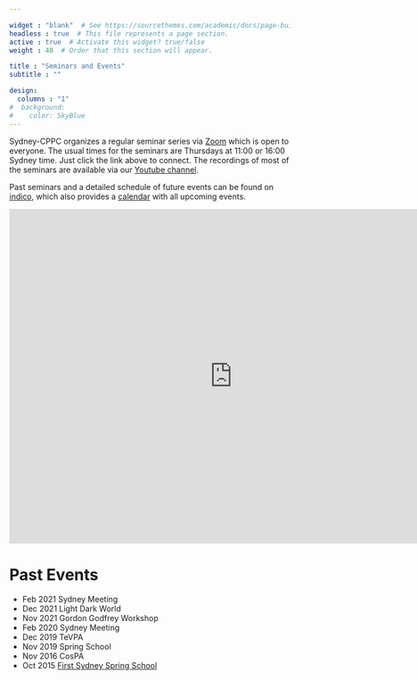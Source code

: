 ```yaml
---

widget : "blank"  # See https://sourcethemes.com/academic/docs/page-builder/
headless : true  # This file represents a page section.
active : true  # Activate this widget? true/false
weight : 40  # Order that this section will appear.

title : "Seminars and Events"
subtitle : ""

design:
  columns : "1"
#  background:
#    color: SkyBlue
---
```


Sydney-CPPC organizes a regular seminar series via [Zoom](https://uni-sydney.zoom.us/j/610935631) which is open to everyone. The usual times for the seminars are Thursdays at 11:00 or 16:00 Sydney time. Just click the link above to connect. The recordings of most of the seminars are available via our [Youtube channel](https://www.youtube.com/channel/UCtVYU6uw6Xu1UWq6OvLbpvg).

Past seminars and a detailed schedule of future events can be found on [indico](https://indico.cern.ch/category/12731/), which also provides a [calendar](https://indico.cern.ch/export/categ/12731.ics?from=-31d) with all upcoming events.

<iframe src="https://calendar.google.com/calendar/embed?src=dm91qhmf9o2f3iuqprb658vsmlie7d8i%40import.calendar.google.com&ctz=Australia%2FSydney" style="border: 0" width="800" height="600" frameborder="0" scrolling="no"></iframe>


# Past Events

* Feb 2021 Sydney Meeting
* Dec 2021 Light Dark World
* Nov 2021 Gordon Godfrey Workshop
* Feb 2020 Sydney Meeting
* Dec 2019 TeVPA
* Nov 2019 Spring School
* Nov 2016 CosPA
* Oct 2015 [First Sydney Spring School](http://www.coepp.org.au/events/spring-school-particle-physics-and-cosmology)

